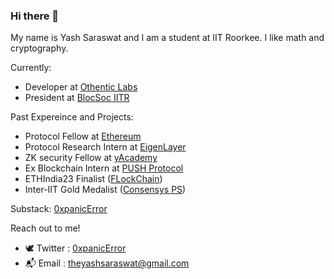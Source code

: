 ### Hi there 👋

My name is Yash Saraswat and I am a student at IIT Roorkee. I like math and cryptography. 

Currently:
- Developer at [Othentic Labs](https://www.othentic.xyz/)
- President at [BlocSoc IITR](https://blocsoc.iitr.ac.in/)

Past Expereince and Projects:
- Protocol Fellow at [Ethereum](https://blog.ethereum.org/2024/05/13/epf-5-announcement)
- Protocol Research Intern at [EigenLayer](https://www.eigenlayer.xyz/)
- ZK security Fellow at [yAcademy](https://yacademy.dev/about/)
- Ex Blockchain Intern at [PUSH Protocol](https://push.org/)
- ETHIndia23 Finalist ([FLockChain](https://devfolio.co/projects/flockchain-88eb))
- Inter-IIT Gold Medalist ([Consensys PS](https://github.com/Bisht13/Inter-IIT-2k23))

Substack: [0xpanicError](https://substack.com/@0xpanicerror)

Reach out to me!
- 🕊️ Twitter : [0xpanicError](https://twitter.com/0xpanicError)
- 📬 Email : theyashsaraswat@gmail.com



